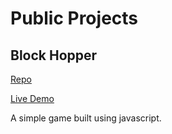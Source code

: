 # Public Projects

## Block Hopper 
[Repo](https://github.com/georgezeng0/block-jumper)

[Live Demo](https://georgezeng0.github.io/block-jumper/)

A simple game built using javascript.




